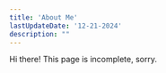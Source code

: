```yaml
---
title: 'About Me'
lastUpdateDate: '12-21-2024'
description: ""
---
```


Hi there! This page is incomplete, sorry.